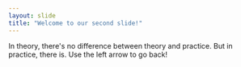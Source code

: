 ```yaml
---
layout: slide
title: "Welcome to our second slide!"
---
```

In theory, there's no difference between theory and practice. But in practice, there is.
Use the left arrow to go back!
